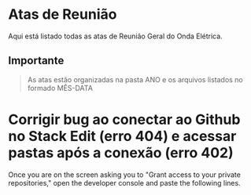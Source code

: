 # Atas de Reunião
Aqui está listado todas as atas de Reunião Geral do Onda Elétrica.
## Importante
>As atas estão organizadas na pasta ANO e os arquivos listados no formado MÊS-DATA
>

# Corrigir bug ao conectar ao Github no Stack Edit (erro 404) e acessar pastas após a conexão (erro 402)

Once you are on the screen asking you to "Grant access to your private repositories," open the developer console and paste the following lines.
<!--stackedit_data:
eyJoaXN0b3J5IjpbLTQxNDQyNTA3NywtMTY4NzgxNTA5NywtMT
MwMzI2MDg4NF19
-->